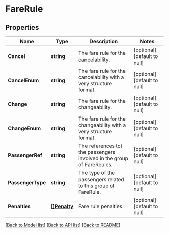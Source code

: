 # FareRule

## Properties
Name | Type | Description | Notes
------------ | ------------- | ------------- | -------------
**Cancel** | **string** | The fare rule for the cancelability. | [optional] [default to null]
**CancelEnum** | **string** | The fare rule for the cancelability with a very structure format. | [optional] [default to null]
**Change** | **string** | The fare rule for the changeability. | [optional] [default to null]
**ChangeEnum** | **string** | The fare rule for the changeability with a very structure format. | [optional] [default to null]
**PassengerRef** | **string** | The references tot the passengers involved in the group of FareReules. | [optional] [default to null]
**PassengerType** | **string** | The type of the passengers related to this group of FareRule. | [optional] [default to null]
**Penalties** | [**[]Penalty**](Penalty.md) | Fare rule penalties. | [optional] [default to null]

[[Back to Model list]](../README.md#documentation-for-models) [[Back to API list]](../README.md#documentation-for-api-endpoints) [[Back to README]](../README.md)


